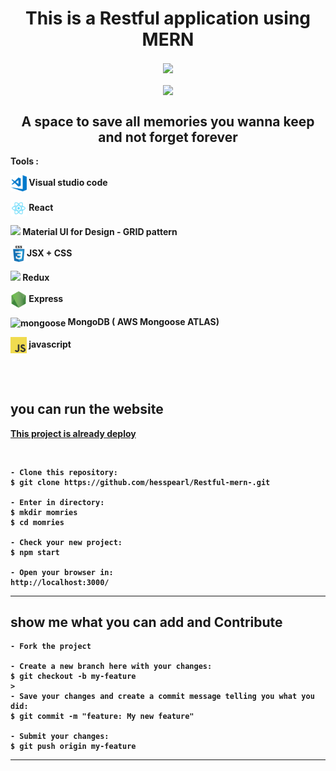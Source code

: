<p align="center"  >
 <strong > 


  <h1 align="center"> This is a Restful application using MERN</h1> </ strong>
  <p align="center">
  <img align="center"  src="https://trello-attachments.s3.amazonaws.com/5d02107281e39c17911f5405/5fe21c12a7e07a11d45d7587/f4696d686d7a10ad1062ab3336ad8dcc/ezgif.com-gif-maker.gif" />
 <br>
 <br>
 
 <img align="center"  src="https://trello-attachments.s3.amazonaws.com/5d02107281e39c17911f5405/5fe21c12a7e07a11d45d7587/ef46760e093075e90b7e442aa1a82060/ezgif.com-gif-maker_(1).gif" />
</p>
<p align="center">
  <h2 align="center"> A space to save all memories you wanna keep and not forget forever</h2>

</p>

<p> Tools :</p >

<img align="center" alt="Visual Studio Code" width="26px" src="https://raw.githubusercontent.com/github/explore/80688e429a7d4ef2fca1e82350fe8e3517d3494d/topics/visual-studio-code/visual-studio-code.png" /> Visual studio code
<br>

<img align="center" alt="ReactJs" width="26px" src="https://raw.githubusercontent.com/github/explore/80688e429a7d4ef2fca1e82350fe8e3517d3494d/topics/react/react.png" /> React
<br>

<img   width="20px" src="https://trello-attachments.s3.amazonaws.com/5d02107281e39c17911f5405/5fe21c12a7e07a11d45d7587/d7d618f6cc27b234c07195a60e23e393/material-ui.svg"/> Material UI for Design - GRID pattern <br>

<img align="center" alt="CSS3" width="26px" src="https://raw.githubusercontent.com/github/explore/80688e429a7d4ef2fca1e82350fe8e3517d3494d/topics/css/css.png" />JSX + CSS<br>

<img   width="20px" src="https://trello-attachments.s3.amazonaws.com/5d02107281e39c17911f5405/5fe21c12a7e07a11d45d7587/7255e8774dcd5d82514d8cc83f42624b/redux.svg"/> Redux<br>

<img align="center" alt="Node.js" width="26px" src="https://raw.githubusercontent.com/github/explore/80688e429a7d4ef2fca1e82350fe8e3517d3494d/topics/nodejs/nodejs.png" />   Express<br>

<img align="center" alt="mongoose" width="20px" src="https://trello-attachments.s3.amazonaws.com/5d02107281e39c17911f5405/5fe21c12a7e07a11d45d7587/22d9ed6b70531d354a61c6635bd73ab3/mongodb.svg" /> MongoDB ( AWS Mongoose ATLAS)<br>

<img align="center" alt="JavaScript" width="26px" src="https://raw.githubusercontent.com/github/explore/80688e429a7d4ef2fca1e82350fe8e3517d3494d/topics/javascript/javascript.png" />  javascript<br>
    


<br>
<br>




<h2> you can run the website</h2>
 
[This project is already deploy](https://memories-forever.netlify.app/)
 
 <br> 


   ```
   - Clone this repository:
   $ git clone https://github.com/hesspearl/Restful-mern-.git

   - Enter in directory:
   $ mkdir momries
   $ cd momries

   - Check your new project:
   $ npm start

   - Open your browser in:
   http://localhost:3000/
   ```

---

 <h2>show me what you can add and Contribute </h2>

   ```
   - Fork the project 

   - Create a new branch here with your changes:
   $ git checkout -b my-feature
>
   - Save your changes and create a commit message telling you what you did:
   $ git commit -m "feature: My new feature"

   - Submit your changes:
   $ git push origin my-feature
   ```

---

</p>


  
<p align="center">

<p align="center">



</p>


